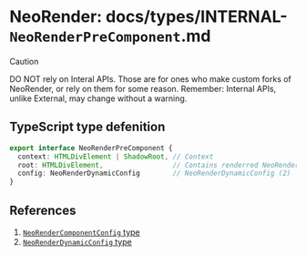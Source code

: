 # NeoRender: docs/types/INTERNAL-`NeoRenderPreComponent`.md
> [!CAUTION]  
> DO NOT rely on Interal APIs. Those are for ones who make custom forks of NeoRender, or rely on them for some reason. Remember: Internal APIs, unlike External, may change without a warning.

## TypeScript type defenition
```ts
export interface NeoRenderPreComponent {
  context: HTMLDivElement | ShadowRoot, // Context
  root: HTMLDivElement,                 // Contains renderred NeoRenderComponentConfig.template (1)
  config: NeoRenderDynamicConfig        // NeoRenderDynamicConfig (2)
}
```

## References
1. [`NeoRenderComponentConfig` type](../types/NeoRenderComponentConfig.md)
2. [`NeoRenderDynamicConfig` type](../types/NeoRenderDynamicConfig.md)